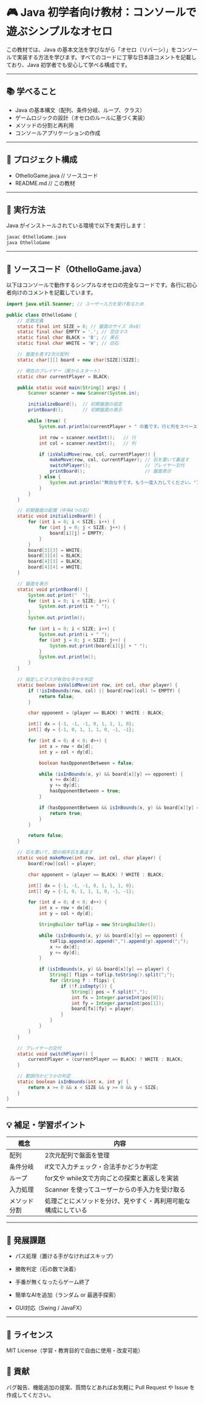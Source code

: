 # 🎮 Java 初学者向け教材：コンソールで遊ぶシンプルなオセロ

この教材では、Java の基本文法を学びながら「オセロ（リバーシ）」をコンソールで実装する方法を学びます。すべてのコードに丁寧な日本語コメントを記載しており、Java 初学者でも安心して学べる構成です。

---

## 📚 学べること

- Java の基本構文（配列、条件分岐、ループ、クラス）
- ゲームロジックの設計（オセロのルールに基づく実装）
- メソッドの分割と再利用
- コンソールアプリケーションの作成

---

## 📁 プロジェクト構成

- OthelloGame.java // ソースコード
- README.md // この教材

---

## 🚀 実行方法

Java がインストールされている環境で以下を実行します：

```bash
javac OthelloGame.java
java OthelloGame
```
---

## 🧩 ソースコード（OthelloGame.java）
以下はコンソールで動作するシンプルなオセロの完全なコードです。各行に初心者向けのコメントを記載しています。

```java
import java.util.Scanner; // ユーザー入力を受け取るため

public class OthelloGame {
    // 定数定義
    static final int SIZE = 8; // 盤面のサイズ（8x8）
    static final char EMPTY = '.'; // 空白マス
    static final char BLACK = 'B'; // 黒石
    static final char WHITE = 'W'; // 白石

    // 盤面を表す2次元配列
    static char[][] board = new char[SIZE][SIZE];

    // 現在のプレイヤー（黒からスタート）
    static char currentPlayer = BLACK;

    public static void main(String[] args) {
        Scanner scanner = new Scanner(System.in);

        initializeBoard();  // 初期盤面の設定
        printBoard();       // 初期盤面の表示

        while (true) {
            System.out.println(currentPlayer + " の番です。行と列をスペースで入力してください（例: 2 3）：");

            int row = scanner.nextInt();   // 行
            int col = scanner.nextInt();   // 列

            if (isValidMove(row, col, currentPlayer)) {
                makeMove(row, col, currentPlayer); // 石を置いて裏返す
                switchPlayer();                    // プレイヤー交代
                printBoard();                      // 盤面表示
            } else {
                System.out.println("無効な手です。もう一度入力してください。");
            }
        }
    }

    // 初期盤面の配置（中央4つの石）
    static void initializeBoard() {
        for (int i = 0; i < SIZE; i++) {
            for (int j = 0; j < SIZE; j++) {
                board[i][j] = EMPTY;
            }
        }
        board[3][3] = WHITE;
        board[3][4] = BLACK;
        board[4][3] = BLACK;
        board[4][4] = WHITE;
    }

    // 盤面を表示
    static void printBoard() {
        System.out.print("  ");
        for (int i = 0; i < SIZE; i++) {
            System.out.print(i + " ");
        }
        System.out.println();

        for (int i = 0; i < SIZE; i++) {
            System.out.print(i + " ");
            for (int j = 0; j < SIZE; j++) {
                System.out.print(board[i][j] + " ");
            }
            System.out.println();
        }
    }

    // 指定したマスが有効な手かを判定
    static boolean isValidMove(int row, int col, char player) {
        if (!isInBounds(row, col) || board[row][col] != EMPTY) {
            return false;
        }

        char opponent = (player == BLACK) ? WHITE : BLACK;

        int[] dx = {-1, -1, -1, 0, 1, 1, 1, 0};
        int[] dy = {-1, 0, 1, 1, 1, 0, -1, -1};

        for (int d = 0; d < 8; d++) {
            int x = row + dx[d];
            int y = col + dy[d];

            boolean hasOpponentBetween = false;

            while (isInBounds(x, y) && board[x][y] == opponent) {
                x += dx[d];
                y += dy[d];
                hasOpponentBetween = true;
            }

            if (hasOpponentBetween && isInBounds(x, y) && board[x][y] == player) {
                return true;
            }
        }

        return false;
    }

    // 石を置いて、間の相手石を裏返す
    static void makeMove(int row, int col, char player) {
        board[row][col] = player;

        char opponent = (player == BLACK) ? WHITE : BLACK;

        int[] dx = {-1, -1, -1, 0, 1, 1, 1, 0};
        int[] dy = {-1, 0, 1, 1, 1, 0, -1, -1};

        for (int d = 0; d < 8; d++) {
            int x = row + dx[d];
            int y = col + dy[d];

            StringBuilder toFlip = new StringBuilder();

            while (isInBounds(x, y) && board[x][y] == opponent) {
                toFlip.append(x).append(",").append(y).append(";");
                x += dx[d];
                y += dy[d];
            }

            if (isInBounds(x, y) && board[x][y] == player) {
                String[] flips = toFlip.toString().split(";");
                for (String f : flips) {
                    if (!f.isEmpty()) {
                        String[] pos = f.split(",");
                        int fx = Integer.parseInt(pos[0]);
                        int fy = Integer.parseInt(pos[1]);
                        board[fx][fy] = player;
                    }
                }
            }
        }
    }

    // プレイヤーの交代
    static void switchPlayer() {
        currentPlayer = (currentPlayer == BLACK) ? WHITE : BLACK;
    }

    // 範囲内かどうかの判定
    static boolean isInBounds(int x, int y) {
        return x >= 0 && x < SIZE && y >= 0 && y < SIZE;
    }
}
```

---

## 💡 補足・学習ポイント

| 概念     | 内容                              |
| ------ | ------------------------------- |
| 配列     | 2次元配列で盤面を管理                     |
| 条件分岐   | if文で入力チェック・合法手かどうか判定            |
| ループ    | for文や while文で方向ごとの探索と裏返しを実装     |
| 入力処理   | Scanner を使ってユーザーからの手入力を受け取る     |
| メソッド分割 | 処理ごとにメソッドを分け、見やすく・再利用可能な構成にしている |

---

## 🧠 発展課題

- パス処理（置ける手がなければスキップ）

- 勝敗判定（石の数で決着）

- 手番が無くなったらゲーム終了

- 簡単なAIを追加（ランダム or 最適手探索）

- GUI対応（Swing / JavaFX）

---

## 📝 ライセンス

MIT License（学習・教育目的で自由に使用・改変可能）

## 🙌 貢献

バグ報告、機能追加の提案、質問などあればお気軽に Pull Request や Issue を作成してください。
